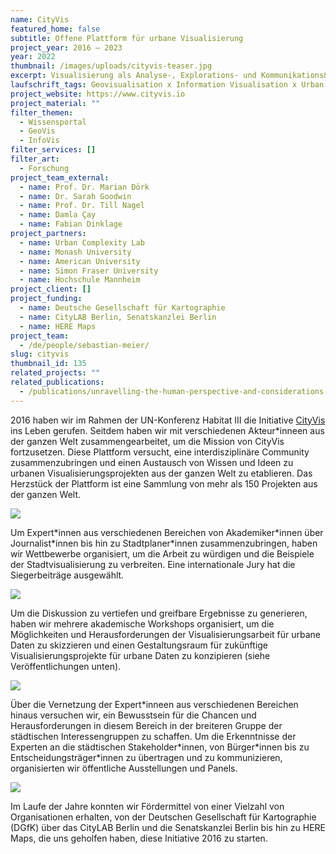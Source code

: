 ```yaml
---
name: CityVis
featured_home: false
subtitle: Offene Plattform für urbane Visualisierung
project_year: 2016 – 2023
year: 2022
thumbnail: /images/uploads/cityvis-teaser.jpg
excerpt: Visualisierung als Analyse-, Explorations- und Kommunikations&shy;werkzeug ist zu einer treibenden Kraft bei der Aufgabe geworden, unsere komplexen urbanen Gefüge zu entschlüsseln.
laufschrift_tags: Geovisualisation x Information Visualisation x Urban Planning
project_website: https://www.cityvis.io
project_material: ""
filter_themen:
  - Wissensportal
  - GeoVis
  - InfoVis
filter_services: []
filter_art:
  - Forschung
project_team_external:
  - name: Prof. Dr. Marian Dörk
  - name: Dr. Sarah Goodwin
  - name: Prof. Dr. Till Nagel
  - name: Damla Çay
  - name: Fabian Dinklage
project_partners:
  - name: Urban Complexity Lab
  - name: Monash University
  - name: American University
  - name: Simon Fraser University
  - name: Hochschule Mannheim
project_client: []
project_funding:
  - name: Deutsche Gesellschaft für Kartographie
  - name: CityLAB Berlin, Senatskanzlei Berlin
  - name: HERE Maps
project_team:
  - /de/people/sebastian-meier/
slug: cityvis
thumbnail_id: 135
related_projects: ""
related_publications:
  - /publications/unravelling-the-human-perspective-and-considerations-for-urban-data-visualization
---
```

2016 haben wir im Rahmen der UN-Konferenz Habitat III die Initiative [CityVis](https://www.cityvis.io) ins Leben gerufen. Seitdem haben wir mit verschiedenen Akteur*inneen aus der ganzen Welt zusammengearbeitet, um die Mission von CityVis fortzusetzen. Diese Plattform versucht, eine interdisziplinäre Community zusammenzubringen und einen Austausch von Wissen und Ideen zu urbanen Visualisierungsprojekten aus der ganzen Welt zu etablieren. Das Herzstück der Plattform ist eine Sammlung von mehr als 150 Projekten aus der ganzen Welt.

![](/images/uploads/cityvis-projects-2400.jpg)

Um Expert\*innen aus verschiedenen Bereichen von Akademiker\*innen über Journalist\*innen bis hin zu Stadtplaner\*innen zusammenzubringen, haben wir Wettbewerbe organisiert, um die Arbeit zu würdigen und die Beispiele der Stadtvisualisierung zu verbreiten. Eine internationale Jury hat die Siegerbeiträge ausgewählt.

![](/images/uploads/cityvis-winner-1400.jpg)

Um die Diskussion zu vertiefen und greifbare Ergebnisse zu generieren, haben wir mehrere akademische Workshops organisiert, um die Möglichkeiten und Herausforderungen der Visualisierungsarbeit für urbane Daten zu skizzieren und einen Gestaltungsraum für zukünftige Visualisierungsprojekte für urbane Daten zu konzipieren (siehe Veröffentlichungen unten).

![](/images/uploads/cityvis-workshop-2400.jpg)

Über die Vernetzung der Expert\*inneen aus verschiedenen Bereichen hinaus versuchen wir, ein Bewusstsein für die Chancen und Herausforderungen in diesem Bereich in der breiteren Gruppe der städtischen Interessengruppen zu schaffen. Um die Erkenntnisse der Experten an die städtischen Stakeholder\*innen, von Bürger*innen bis zu Entscheidungsträger\*innen zu übertragen und zu kommunizieren, organisierten wir öffentliche Ausstellungen und Panels.

![](/images/uploads/cityvis-exhibition-2400.jpg)

Im Laufe der Jahre konnten wir Fördermittel von einer Vielzahl von Organisationen erhalten, von der Deutschen Gesellschaft für Kartographie (DGfK) über das CityLAB Berlin und die Senatskanzlei Berlin bis hin zu HERE Maps, die uns geholfen haben, diese Initiative 2016 zu starten.



